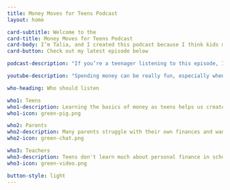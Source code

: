 ```yaml
---
title: Money Moves for Teens Podcast
layout: home

card-subtitle: Welcome to the
card-title: Money Moves for Teens Podcast
card-body: I’m Talia, and I created this podcast because I think kids my age don’t get a good enough education on how to manage money. This is something we should be learning and talking about now so we’ll be better prepared for the future.
card-button: Check out my latest episode below

podcast-description: "If you’re a teenager listening to this episode, I want to let you know that now is the time to start saving for retirement. I know it sounds crazy, but there is one main reason why doing so is a good idea, and that reason is time. You are still young, which means your money has more time to grow. This episode, I’m going to talk all about Traditional IRA and Roth IRA retirement accounts."

youtube-description: "Spending money can be really fun, especially when it’s money you know you’ve worked for and have been waiting for the moment to spend it on what you want! But, once you make your purchase, sometimes, there’s guilt that comes after. Should I have saved that money instead? Or given it to an organization that needed it more than me? Or maybe you get money and after a week, you have no idea where it went! You’ve spent it all, but you forgot what on. A way to take control of your saving and spending, while creating mental freedom when it comes to your finances, is to start budgeting. This episode, I’m going to talk about what budgeting is, and 7 ways budgeting can help you with your money."

who-heading: Who should listen

who1: Teens
who1-description: Learning the basics of money as teens helps us create good saving and spending habits today and take advantage of investing for tomorrow.
who1-icon: green-pig.png

who2: Parents
who2-description: Many parents struggle with their own finances and want to have constructive conversations with their teens about money.
who2-icon: green-chat.png

who3: Teachers
who3-description: Teens don't learn much about personal finance in school. Teachers can use this information to better prepare their students.
who3-icon: green-video.png

button-style: light
---
```

